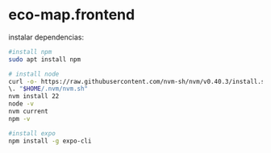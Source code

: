 # eco-map.frontend

instalar dependencias:

~~~bash
#install npm
sudo apt install npm

# install node
curl -o- https://raw.githubusercontent.com/nvm-sh/nvm/v0.40.3/install.sh | bash
\. "$HOME/.nvm/nvm.sh"
nvm install 22
node -v
nvm current
npm -v

#install expo
npm install -g expo-cli
~~~
